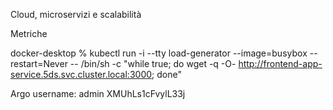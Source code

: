 Cloud, microservizi e scalabilità 

Metriche

docker-desktop % kubectl run -i --tty load-generator --image=busybox --restart=Never -- /bin/sh -c "while true; do wget -q -O- http://frontend-app-service.5ds.svc.cluster.local:3000; done"

Argo
username: admin
XMUhLs1cFvylL33j
